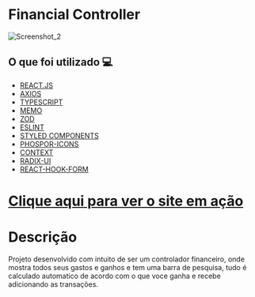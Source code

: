 <h1> Financial Controller </h1>

![Screenshot_2](https://user-images.githubusercontent.com/96798145/194626546-d296fdc1-70a6-4e3a-ab95-92cf2aa4df8e.png)


<h2> O que foi utilizado 💻 </h2>

- [REACT.JS]()
- [AXIOS]()
- [TYPESCRIPT]()
- [MEMO]()
- [ZOD]()
- [ESLINT]()
- [STYLED COMPONENTS]()
- [PHOSPOR-ICONS]()
- [CONTEXT]()
- [RADIX-UI]()
- [REACT-HOOK-FORM]()

<h1> <a href=""> Clique aqui para ver o site em ação </a></h1>

<h1> Descrição </h1>
<p> Projeto desenvolvido com intuito de ser um controlador financeiro, onde mostra todos seus gastos e ganhos e tem uma barra de pesquisa, tudo é calculado automatico de acordo com o que voce ganha e recebe adicionando as transações.  </p>
 
